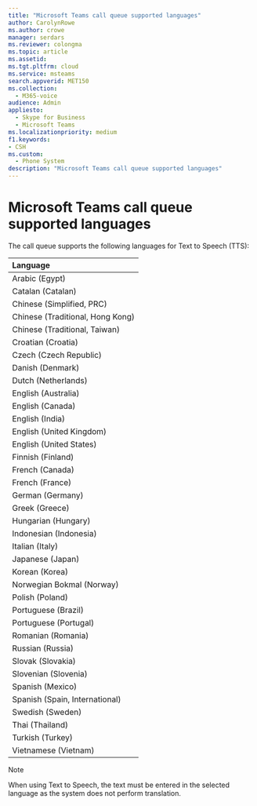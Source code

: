 ```yaml
---
title: "Microsoft Teams call queue supported languages"
author: CarolynRowe
ms.author: crowe
manager: serdars
ms.reviewer: colongma
ms.topic: article
ms.assetid: 
ms.tgt.pltfrm: cloud
ms.service: msteams
search.appverid: MET150
ms.collection: 
  - M365-voice
audience: Admin
appliesto: 
  - Skype for Business
  - Microsoft Teams
ms.localizationpriority: medium
f1.keywords:
- CSH
ms.custom: 
  - Phone System
description: "Microsoft Teams call queue supported languages"
--- 
```

# Microsoft Teams call queue supported languages

The call queue supports the following languages for Text to Speech (TTS):

|Language                                |
|:---------------------------------------|
|Arabic (Egypt)                          |
|Catalan (Catalan)	                     |
|Chinese (Simplified, PRC)               |
|Chinese (Traditional, Hong Kong)        |
|Chinese (Traditional, Taiwan)           |
|Croatian (Croatia)                      |
|Czech (Czech Republic)                  |
|Danish (Denmark)                        |
|Dutch (Netherlands)                     |
|English (Australia)                     |
|English (Canada)                        |
|English (India)                         |
|English (United Kingdom)                |
|English (United States)                 |
|Finnish (Finland)                       |
|French (Canada)                         |
|French (France)                         |
|German (Germany)                        |
|Greek (Greece)                          |
|Hungarian (Hungary)                     |
|Indonesian (Indonesia)                  |
|Italian (Italy)                         |
|Japanese (Japan)                        |
|Korean (Korea)                          |
|Norwegian Bokmal (Norway)               |
|Polish (Poland)                         |
|Portuguese (Brazil)                     |
|Portuguese (Portugal)                   |
|Romanian (Romania)                      |
|Russian (Russia)                        |
|Slovak (Slovakia)                       |
|Slovenian (Slovenia)                    |
|Spanish (Mexico)                        |
|Spanish (Spain, International)          |
|Swedish (Sweden)                        |
|Thai (Thailand)                         |
|Turkish (Turkey)                        |
|Vietnamese (Vietnam)                    |

> [!NOTE]
> When using Text to Speech, the text must be entered in the selected language as the system does not perform translation.
